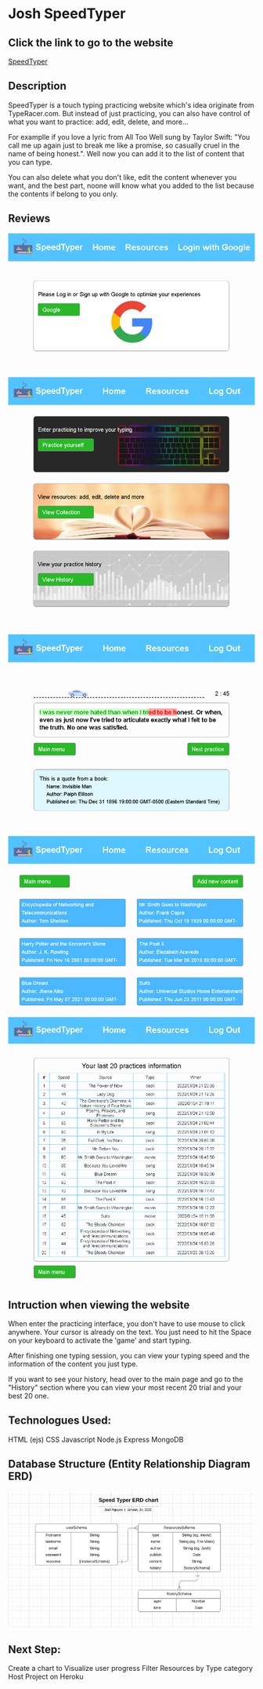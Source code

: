 # Josh SpeedTyper

## Click the link to go to the website

[SpeedTyper]()

## Description

SpeedTyper is a touch typing practicing website which's idea originate from TypeRacer.com. But instead of just practicing, you can also have control of what you want to practice: add, edit, delete, and more...

For examplle if you love a lyric from All Too Well sung by Taylor Swift: "You call me up again just to break me like a promise, so casually cruel in the name of being honest.". Well now you can add it to the list of content that you can type.

You can also delete what you don't like, edit the content whenever you want, and the best part, noone will know what you added to the list because the contents if belong to you only.

## Reviews

![preview image](https://github.com/josh-normal/Josh-SpeedTyper/blob/master/img/preview_1.png)
![preview image](https://github.com/josh-normal/Josh-SpeedTyper/blob/master/img/preview_2.png)
![preview image](https://github.com/josh-normal/Josh-SpeedTyper/blob/master/img/preview_3.png)
![preview image](https://github.com/josh-normal/Josh-SpeedTyper/blob/master/img/preview_4.png)
![preview image](https://github.com/josh-normal/Josh-SpeedTyper/blob/master/img/preview_5.png)

## Intruction when viewing the website

When enter the practicing interface, you don't have to use mouse to click anywhere. Your cursor is already on the text. You just need to hit the Space on your keyboard to activate the 'game' and start typing.

After finishing one typing session, you can view your typing speed and the information of the content you just type.

If you want to see your history, head over to the main page and go to the "History" section where you can view your most recent 20 trial and your best 20 one.

## Technologues Used:

HTML (ejs)
CSS
Javascript
Node.js
Express
MongoDB

## Database Structure (Entity Relationship Diagram ERD)

![ERD](https://github.com/josh-normal/Josh-SpeedTyper/blob/master/img/ERD.png)

## Next Step:

Create a chart to Visualize user progress
Filter Resources by Type category
Host Project on Heroku